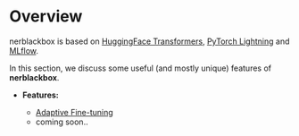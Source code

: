 # Overview

nerblackbox is based on [HuggingFace Transformers](https://huggingface.co/transformers/), [PyTorch Lightning](https://www.pytorchlightning.ai/) and [MLflow](https://mlflow.org/docs/latest/index.html).

In this section, we discuss some useful (and mostly unique) features of **nerblackbox**.


- **Features:**

    * [Adaptive Fine-tuning](../adaptive_finetuning)
    * coming soon..
